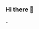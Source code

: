 ### Hi there 👋

<!--
**cLaro5589/cLaro5589** is a ✨ _special_ ✨ repository because its `README.md` (this file) appears on your GitHub profile.

Here are some ideas to get you started:

- 👋 Hi, I’m @cLaro5589
- 🔭 I’m currently working on Full Sail Bachelor of Science in Web Design and Development
- 👀 I’m interested in politics, computer hardware, Ford Mustang mods, college basketball.
- 🌱 I’m currently learning Web Development, C#, Python, HTML
- 💞️ I’m looking to collaborate on Full Sail Assignments
- 💬 Ask me about ...
- 📫 claro5589@yahoo.com
- 😄 Pronouns: He, him, his
- ⚡ Fun fact: Currently working as a Staff Accountant
-->- 
